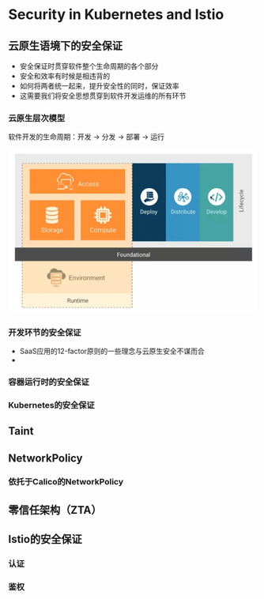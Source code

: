 # Security in Kubernetes and Istio

## 云原生语境下的安全保证
- 安全保证时贯穿软件整个生命周期的各个部分
- 安全和效率有时候是相违背的
- 如何将两者统一起来，提升安全性的同时，保证效率
- 这需要我们将安全思想贯穿到软件开发运维的所有环节

### 云原生层次模型
软件开发的生命周期：开发 -> 分发 -> 部署 -> 运行

![](resources/dev-lifecycle.png)

### 开发环节的安全保证
- SaaS应用的12-factor原则的一些理念与云原生安全不谋而合
- 
### 容器运行时的安全保证
### Kubernetes的安全保证

## Taint

## NetworkPolicy
### 依托于Calico的NetworkPolicy

## 零信任架构（ZTA）

## Istio的安全保证
### 认证
### 鉴权